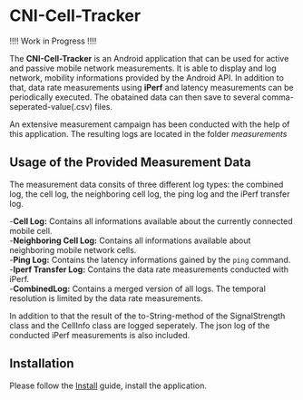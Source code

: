 # CNI-Cell-Tracker
!!!! Work in Progress !!!!

The **CNI-Cell-Tracker** is an Android application that can be used for active and passive mobile network measurements. It is able to display and log network, mobility informations provided by the Android API. In addition to that, data rate measurements using **iPerf** and latency measurements can be periodically executed. The obatained data can then save to several comma-seperated-value(.csv) files.

An extensive measurement campaign has been conducted with the help of this application. The resulting logs are located in the folder *measurements*
## Usage of the Provided Measurement Data
The measurement data consits of three different log types: the combined log, the cell log, the neighboring cell log, the ping log and the iPerf transfer log. 

-__Cell Log:__ Contains all informations available about the currently connected mobile cell.  
-**Neighboring Cell Log:** Contains all informations available about neighboring mobile network cells.  
-**Ping Log:** Contains the latency informations gained by the `ping` command.  
-**Iperf Transfer Log:** Contains the data rate measurements conducted with iPerf.  
-**CombinedLog:** Contains a merged version of all logs. The temporal resolution is limited by the data rate measurements.  

In addition to that the result of the to-String-method of the SignalStrength class and the CellInfo class are logged seperately. The json log of the conducted iPerf measurements is also included.

## Installation
Please follow the [Install](../INSTALL.md) guide, install the application.


